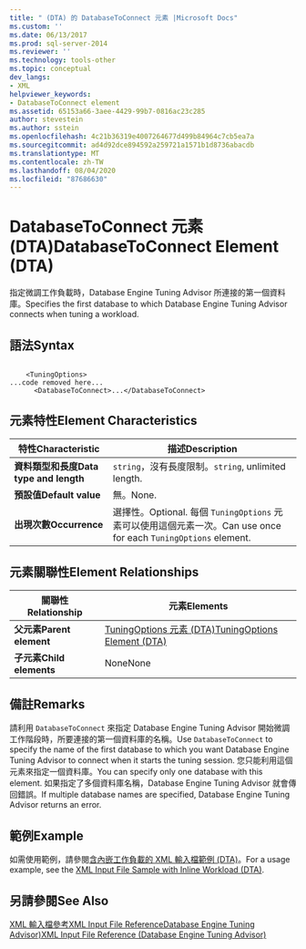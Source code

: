```yaml
---
title: " (DTA) 的 DatabaseToConnect 元素 |Microsoft Docs"
ms.custom: ''
ms.date: 06/13/2017
ms.prod: sql-server-2014
ms.reviewer: ''
ms.technology: tools-other
ms.topic: conceptual
dev_langs:
- XML
helpviewer_keywords:
- DatabaseToConnect element
ms.assetid: 65153a66-3aee-4429-99b7-0816ac23c285
author: stevestein
ms.author: sstein
ms.openlocfilehash: 4c21b36319e4007264677d499b84964c7cb5ea7a
ms.sourcegitcommit: ad4d92dce894592a259721a1571b1d8736abacdb
ms.translationtype: MT
ms.contentlocale: zh-TW
ms.lasthandoff: 08/04/2020
ms.locfileid: "87686630"
---
```

# <a name="databasetoconnect-element-dta"></a><span data-ttu-id="c0b93-102">DatabaseToConnect 元素 (DTA)</span><span class="sxs-lookup"><span data-stu-id="c0b93-102">DatabaseToConnect Element (DTA)</span></span>
  <span data-ttu-id="c0b93-103">指定微調工作負載時，Database Engine Tuning Advisor 所連接的第一個資料庫。</span><span class="sxs-lookup"><span data-stu-id="c0b93-103">Specifies the first database to which Database Engine Tuning Advisor connects when tuning a workload.</span></span>  
  
## <a name="syntax"></a><span data-ttu-id="c0b93-104">語法</span><span class="sxs-lookup"><span data-stu-id="c0b93-104">Syntax</span></span>  
  
```  
  
    <TuningOptions>  
...code removed here...  
      <DatabaseToConnect>...</DatabaseToConnect>  
```  
  
## <a name="element-characteristics"></a><span data-ttu-id="c0b93-105">元素特性</span><span class="sxs-lookup"><span data-stu-id="c0b93-105">Element Characteristics</span></span>  
  
|<span data-ttu-id="c0b93-106">特性</span><span class="sxs-lookup"><span data-stu-id="c0b93-106">Characteristic</span></span>|<span data-ttu-id="c0b93-107">描述</span><span class="sxs-lookup"><span data-stu-id="c0b93-107">Description</span></span>|  
|--------------------|-----------------|  
|<span data-ttu-id="c0b93-108">**資料類型和長度**</span><span class="sxs-lookup"><span data-stu-id="c0b93-108">**Data type and length**</span></span>|<span data-ttu-id="c0b93-109">`string`，沒有長度限制。</span><span class="sxs-lookup"><span data-stu-id="c0b93-109">`string`, unlimited length.</span></span>|  
|<span data-ttu-id="c0b93-110">**預設值**</span><span class="sxs-lookup"><span data-stu-id="c0b93-110">**Default value**</span></span>|<span data-ttu-id="c0b93-111">無。</span><span class="sxs-lookup"><span data-stu-id="c0b93-111">None.</span></span>|  
|<span data-ttu-id="c0b93-112">**出現次數**</span><span class="sxs-lookup"><span data-stu-id="c0b93-112">**Occurrence**</span></span>|<span data-ttu-id="c0b93-113">選擇性。</span><span class="sxs-lookup"><span data-stu-id="c0b93-113">Optional.</span></span> <span data-ttu-id="c0b93-114">每個 `TuningOptions` 元素可以使用這個元素一次。</span><span class="sxs-lookup"><span data-stu-id="c0b93-114">Can use once for each `TuningOptions` element.</span></span>|  
  
## <a name="element-relationships"></a><span data-ttu-id="c0b93-115">元素關聯性</span><span class="sxs-lookup"><span data-stu-id="c0b93-115">Element Relationships</span></span>  
  
|<span data-ttu-id="c0b93-116">關聯性</span><span class="sxs-lookup"><span data-stu-id="c0b93-116">Relationship</span></span>|<span data-ttu-id="c0b93-117">元素</span><span class="sxs-lookup"><span data-stu-id="c0b93-117">Elements</span></span>|  
|------------------|--------------|  
|<span data-ttu-id="c0b93-118">**父元素**</span><span class="sxs-lookup"><span data-stu-id="c0b93-118">**Parent element**</span></span>|[<span data-ttu-id="c0b93-119">TuningOptions 元素 &#40;DTA&#41;</span><span class="sxs-lookup"><span data-stu-id="c0b93-119">TuningOptions Element &#40;DTA&#41;</span></span>](tuningoptions-element-dta.md)|  
|<span data-ttu-id="c0b93-120">**子元素**</span><span class="sxs-lookup"><span data-stu-id="c0b93-120">**Child elements**</span></span>|<span data-ttu-id="c0b93-121">None</span><span class="sxs-lookup"><span data-stu-id="c0b93-121">None</span></span>|  
  
## <a name="remarks"></a><span data-ttu-id="c0b93-122">備註</span><span class="sxs-lookup"><span data-stu-id="c0b93-122">Remarks</span></span>  
 <span data-ttu-id="c0b93-123">請利用 `DatabaseToConnect` 來指定 Database Engine Tuning Advisor 開始微調工作階段時，所要連接的第一個資料庫的名稱。</span><span class="sxs-lookup"><span data-stu-id="c0b93-123">Use `DatabaseToConnect` to specify the name of the first database to which you want Database Engine Tuning Advisor to connect when it starts the tuning session.</span></span> <span data-ttu-id="c0b93-124">您只能利用這個元素來指定一個資料庫。</span><span class="sxs-lookup"><span data-stu-id="c0b93-124">You can specify only one database with this element.</span></span> <span data-ttu-id="c0b93-125">如果指定了多個資料庫名稱，Database Engine Tuning Advisor 就會傳回錯誤。</span><span class="sxs-lookup"><span data-stu-id="c0b93-125">If multiple database names are specified, Database Engine Tuning Advisor returns an error.</span></span>  
  
## <a name="example"></a><span data-ttu-id="c0b93-126">範例</span><span class="sxs-lookup"><span data-stu-id="c0b93-126">Example</span></span>  
 <span data-ttu-id="c0b93-127">如需使用範例，請參閱[含內嵌工作負載的 XML 輸入檔範例 &#40;DTA&#41;](xml-input-file-sample-with-inline-workload-dta.md)。</span><span class="sxs-lookup"><span data-stu-id="c0b93-127">For a usage example, see the [XML Input File Sample with Inline Workload &#40;DTA&#41;](xml-input-file-sample-with-inline-workload-dta.md).</span></span>  
  
## <a name="see-also"></a><span data-ttu-id="c0b93-128">另請參閱</span><span class="sxs-lookup"><span data-stu-id="c0b93-128">See Also</span></span>  
 [<span data-ttu-id="c0b93-129">XML 輸入檔參考XML Input File ReferenceDatabase Engine Tuning Advisor&#41;</span><span class="sxs-lookup"><span data-stu-id="c0b93-129">XML Input File Reference &#40;Database Engine Tuning Advisor&#41;</span></span>](xml-input-file-reference-database-engine-tuning-advisor.md)  
  
  
